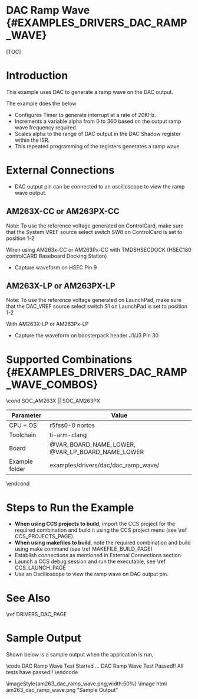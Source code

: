 # DAC Ramp Wave {#EXAMPLES_DRIVERS_DAC_RAMP_WAVE}

[TOC]

# Introduction

This example uses DAC to generate a ramp wave on the DAC output.

The example does the below
- Configures Timer to generate interrupt at a rate of 20KHz.
- Increments a variable alpha from 0 to 360 based on the output ramp wave frequency required.
- Scales alpha to the range of DAC output in the DAC Shadow register within the ISR.
- This repeated programming of the registers generates a ramp wave.

# External Connections
- DAC output pin can be connected to an oscilloscope to view the ramp wave output.

## AM263X-CC or AM263PX-CC
Note: To use the reference voltage generated on ControlCard, make sure that the System VREF source select switch SW8 on ControlCard is set to position 1-2

When using AM263x-CC or AM263Px-CC with TMDSHSECDOCK (HSEC180 controlCARD Baseboard Docking Station)
- Capture waveform on HSEC Pin 9

## AM263X-LP or AM263PX-LP
Note: To use the reference voltage generated on LaunchPad, make sure that the DAC_VREF source select switch S1 on LaunchPad is set to position 1-2

With AM263X-LP or AM263Px-LP
- Capture the waveform on boosterpack header J1/J3 Pin 30


# Supported Combinations {#EXAMPLES_DRIVERS_DAC_RAMP_WAVE_COMBOS}

\cond SOC_AM263X || SOC_AM263PX

 Parameter      | Value
 ---------------|-----------
 CPU + OS       | r5fss0-0 nortos
 Toolchain      | ti-arm-clang
 Board          | @VAR_BOARD_NAME_LOWER, @VAR_LP_BOARD_NAME_LOWER
 Example folder | examples/drivers/dac/dac_ramp_wave/

\endcond

# Steps to Run the Example

- **When using CCS projects to build**, import the CCS project for the required combination
  and build it using the CCS project menu (see \ref CCS_PROJECTS_PAGE).
- **When using makefiles to build**, note the required combination and build using
  make command (see \ref MAKEFILE_BUILD_PAGE)
- Establish connections as mentioned in External Connections section
- Launch a CCS debug session and run the executable, see \ref CCS_LAUNCH_PAGE
- Use an Oscilloscope to view the ramp wave on DAC output pin.

# See Also

\ref DRIVERS_DAC_PAGE

# Sample Output

Shown below is a sample output when the application is run,

\code
DAC Ramp Wave Test Started ...
DAC Ramp Wave Test Passed!!
All tests have passed!!
\endcode

\imageStyle{am263_dac_ramp_wave.png,width:50%}
\image html am263_dac_ramp_wave.png "Sample Output"